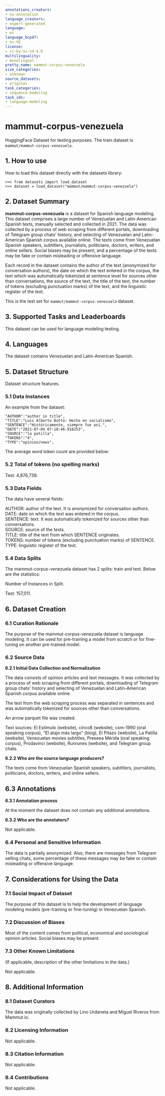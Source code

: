 ```yaml
---
annotations_creators:
- no-annotation
language_creators:
- expert-generated
language:
- es
language_bcp47:
- es-VE
license:
- cc-by-nc-nd-4.0
multilinguality:
- monolingual
pretty_name: mammut-corpus-venezuela
size_categories:
- unknown
source_datasets:
- original
task_categories:
- sequence-modeling
task_ids:
- language-modeling
---
```


# mammut-corpus-venezuela

HuggingFace Dataset for testing purposes. The train dataset is `mammut/mammut-corpus-venezuela`.

## 1. How to use

How to load this dataset directly with the datasets library:

`>>> from datasets import load_dataset`   
`>>> dataset = load_dataset("mammut/mammut-corpus-venezuela")`  

## 2. Dataset Summary

**mammut-corpus-venezuela** is a dataset for Spanish language modeling. This dataset comprises a large number of Venezuelan and Latin-American Spanish texts, manually selected and collected in 2021. The data was collected by a process of web scraping from different portals, downloading of Telegram group chats' history, and selecting of Venezuelan and Latin-American Spanish corpus available online. The texts come from Venezuelan Spanish speakers, subtitlers, journalists, politicians, doctors, writers, and online sellers. Social biases may be present, and a percentage of the texts may be fake or contain misleading or offensive language.

Each record in the dataset contains the author of the text (anonymized for conversation authors), the date on which the text entered in the corpus, the text which was automatically tokenized at sentence level for sources other than conversations, the source of the text, the title of the text, the number of tokens (excluding punctuation marks) of the text, and the linguistic register of the text.

This is the test set for `mammut/mammut-corpus-venezuela` dataset.

## 3. Supported Tasks and Leaderboards

This dataset can be used for language modeling testing.

## 4. Languages

The dataset contains Venezuelan and Latin-American Spanish.

## 5. Dataset Structure

Dataset structure features.

### 5.1 Data Instances

An example from the dataset:
  
  
    "AUTHOR":"author in title",     
    "TITLE":"Luis Alberto Buttó: Hecho en socialismo",         
    "SENTENCE":"Históricamente, siempre fue así.",
    "DATE":"2021-07-04 07:18:46.918253",      
    "SOURCE":"la patilla",      
    "TOKENS":"4",      
    "TYPE":"opinion/news",   


The average word token count are provided below:

### 5.2 Total of tokens (no spelling marks)

Test: 4,876,739.   

### 5.3 Data Fields

The data have several fields:

  AUTHOR: author of the text. It is anonymized for conversation authors.   
  DATE: date on which the text was entered in the corpus.    
  SENTENCE: text. It was automatically tokenized for sources other than conversations.    
  SOURCE: source of the texts.    
  TITLE: title of the text from which SENTENCE originates.    
  TOKENS: number of tokens (excluding punctuation marks) of SENTENCE.     
  TYPE: linguistic register of the text.     

### 5.4 Data Splits

The mammut-corpus-venezuela dataset has 2 splits: train and test. Below are the statistics:

Number of Instances in Split.  

Test: 157,011.   

## 6. Dataset Creation

### 6.1 Curation Rationale

The purpose of the mammut-corpus-venezuela dataset is language modeling. It can be used for pre-training a model from scratch or for fine-tuning on another pre-trained model.

### 6.2 Source Data

**6.2.1 Initial Data Collection and Normalization**

The data consists of opinion articles and text messages. It was collected by a process of web scraping from different portals, downloading of Telegram group chats’ history and selecting of Venezuelan and Latin-American Spanish corpus available online.

The text from the web scraping process was separated in sentences and was automatically tokenized for sources other than conversations.

An arrow parquet file was created.

Text sources: El Estímulo (website), cinco8 (website), csm-1990 (oral speaking corpus), "El atajo más largo" (blog), El Pitazo (website), La Patilla (website), Venezuelan movies subtitles, Preseea Mérida (oral speaking corpus), Prodavinci (website), Runrunes (website), and Telegram group chats.

**6.2.2 Who are the source language producers?**

The texts come from Venezuelan Spanish speakers, subtitlers, journalists, politicians, doctors, writers, and online sellers.

## 6.3 Annotations

**6.3.1 Annotation process**

At the moment the dataset does not contain any additional annotations.

**6.3.2 Who are the annotators?**

Not applicable.

### 6.4 Personal and Sensitive Information

The data is partially anonymized. Also, there are messages from Telegram selling chats, some percentage of these messages may be fake or contain misleading or offensive language.

## 7. Considerations for Using the Data

### 7.1 Social Impact of Dataset

The purpose of this dataset is to help the development of language modeling models (pre-training or fine-tuning) in Venezuelan Spanish.

### 7.2 Discussion of Biases

Most of the content comes from political, economical and sociological opinion articles. Social biases may be present.

### 7.3 Other Known Limitations

(If applicable, description of the other limitations in the data.)

Not applicable.

## 8. Additional Information

### 8.1 Dataset Curators

The data was originally collected by Lino Urdaneta and Miguel Riveros from Mammut.io.

### 8.2 Licensing Information

Not applicable.

### 8.3 Citation Information

Not applicable.

### 8.4 Contributions

Not applicable.
